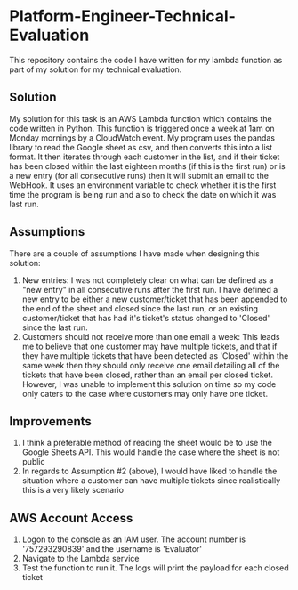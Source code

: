 # Platform-Engineer-Technical-Evaluation
This repository contains the code I have written for my lambda function as part of my solution for my technical evaluation.

## Solution
My solution for this task is an AWS Lambda function which contains the code written in Python. This function is triggered once a week at 1am on Monday mornings by a CloudWatch event.
My program uses the pandas library to read the Google sheet as csv, and then converts this into a list format. It then iterates through each customer in the list, and if their ticket has been closed within the last eighteen months (if this is the first run) or is a new entry (for all consecutive runs) then it will submit an email to the WebHook. It uses an environment variable to check whether it is the first time the program is being run and also to check the date on which it was last run.

## Assumptions
There are a couple of assumptions I have made when designing this solution:
1. New entries: I was not completely clear on what can be defined as a "new entry" in all consecutive runs after the first run. I have defined a new entry to be either a new customer/ticket that has been appended to the end of the sheet and closed since the last run, or an existing customer/ticket that has had it's ticket's status changed to 'Closed' since the last run.
2. Customers should not receive more than one email a week: This leads me to believe that one customer may have multiple tickets, and that if they have multiple tickets that have been detected as 'Closed' within the same week then they should only receive one email detailing all of the tickets that have been closed, rather than an email per closed ticket. However, I was unable to implement this solution on time so my code only caters to the case where customers may only have one ticket.

## Improvements
1. I think a preferable method of reading the sheet would be to use the Google Sheets API. This would handle the case where the sheet is not public
2. In regards to Assumption #2 (above), I would have liked to handle the situation where a customer can have multiple tickets since realistically this is a very likely scenario

## AWS Account Access
1. Logon to the console as an IAM user. The account number is '757293290839' and the username is 'Evaluator'
2. Navigate to the Lambda service
3. Test the function to run it. The logs will print the payload for each closed ticket
